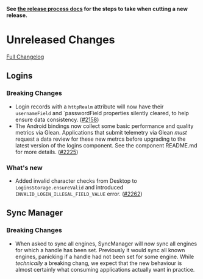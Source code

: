 **See [the release process docs](docs/howtos/cut-a-new-release.md) for the steps to take when cutting a new release.**

# Unreleased Changes

[Full Changelog](https://github.com/mozilla/application-services/compare/v0.44.0...master)

## Logins

### Breaking Changes

- Login records with a `httpRealm` attribute will now have their `usernameField` and `passwordField
  properties silently cleared, to help ensure data consistency. ([#2158](https://github.com/mozilla/application-services/pull/2158))
- The Android bindings now collect some basic performance and quality metrics via Glean.
  Applications that submit telemetry via Glean *must* request a data review for these new metrcs
  before upgrading to the latest version of the logins component. See the component README.md
  for more details. ([#2225](https://github.com/mozilla/application-services/pull/2225))

### What's new

- Added invalid character checks from Desktop to `LoginsStorage.ensureValid` and introduced `INVALID_LOGIN_ILLEGAL_FIELD_VALUE` error. ([#2262](https://github.com/mozilla/application-services/pull/2262))

## Sync Manager

### Breaking Changes

- When asked to sync all engines, SyncManager will now sync all engines for which a handle has been set.
  Previously it would sync all known engines, panicking if a handle had not been set for some engine.
  While *technically* a breaking chang, we expect that the new behaviour is almost certainly what
  consuming applications actually want in practice.
